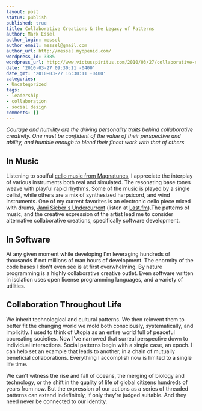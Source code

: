 ```yaml
---
layout: post
status: publish
published: true
title: Collaborative Creations & the Legacy of Patterns
author: Mark Essel
author_login: messel
author_email: messel@gmail.com
author_url: http://messel.myopenid.com/
wordpress_id: 3385
wordpress_url: http://www.victusspiritus.com/2010/03/27/collaborative-creations-the-legacy-of-patterns/
date: '2010-03-27 09:30:11 -0400'
date_gmt: '2010-03-27 16:30:11 -0400'
categories:
- Uncategorized
tags:
- leadership
- collaboration
- social design
comments: []
---
```

<p><I>Courage and humility are the driving personality traits behind collaborative creativity. One must be confident of the value of their perspective and ability, and humble enough to blend their finest work with that of others</I> </p>
<h2>In Music</h2>
<p>Listening to soulful <a href="http://magnatune.com/podcasts/cello">cello music from Magnatunes</a>, I appreciate the interplay of various instruments both real and simulated. The resonating base tones weave with playful rapid rhythms. Some of the music is played by a single cellist, while others are a mix of synthesized harpsicord, and wind instruments. One of my current favorites is an electronic cello piece mixed with drums, <a href="http://www.last.fm/music/Jami+Sieber/_/Undercurrent">Jami Sieber's Undercurrent</a> (listen at <a HREF="http://www.last.fm/music/Jami+Sieber/_/Undercurrent">Last.fm</a>).The patterns of music, and the creative expression of the artist lead me to consider alternative collaborative creations, specifically software development.</p>
<h2>In Software</h2>
<p>At any given moment while developing I'm leveraging hundreds of thousands if not millions of man hours of development. The enormity of the code bases I don't even see is at first overwhelming. By nature programming is a highly collaborative creative outlet. Even software written in isolation uses open license programming languages, and a variety of utilities. </p>
<h2>Collaboration Throughout Life</h2>
<p>We inherit technological and cultural patterns. We then reinvent them to better fit the changing world we mold both consciously, systematically, and implicitly. I used to think of Utopia as an entire world full of peaceful cocreating societies. Now I've narrowed that surreal perspective down to individual interactions. Social patterns begin with a single case, an epoch. I can help set an example that leads to another, in a chain of mutually beneficial collaborations. Everything I accomplish now is limited to a single life time. </p>
<p>We can't witness the rise and fall of oceans, the merging of biology and technology, or the shift in the quality of life of global citizens hundreds of years from now. But the expression of our actions as a series of threaded patterns can extend indefinitely, if only they're judged suitable. And they need never be connected to our identity.  </p>
